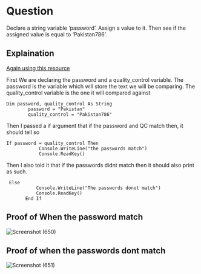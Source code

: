 # Question
Declare a string variable ‘password’. Assign a value to it. Then see if the assigned value is equal to ‘Pakistan786’.
## Explaination

<a href="https://docs.microsoft.com/en-us/dotnet/visual-basic/language-reference/statements/if-then-else-statement">Again using this resource</a>

First We are declaring the password and a quality_control variable. The password is the variable which will store the text we will be comparing. The quality_control variable is the one it will compared against
```
Dim password, quality_control As String
        password = "Pakistan"
        quality_control = "Pakistan786"
```

Then I passed a if argument that if the password and QC match then, it should tell so
```
If password = quality_control Then
            Console.WriteLine("the passwords match")
            Console.ReadKey()
 ```
 
 Then I also told it that if the passwords didnt match then it should also print as such.
 ```
  Else
            Console.WriteLine("The passwords donot match")
            Console.ReadKey()
        End If
```

## Proof of When the password match
![Screenshot (650)](https://user-images.githubusercontent.com/79893903/130953646-8f39766c-2b3b-49f9-ac89-221311420c31.png)

## Proof of when the passwords dont match
![Screenshot (651)](https://user-images.githubusercontent.com/79893903/130953682-8ad9f48d-7ed8-435e-8428-ed4bde0416d1.png)
